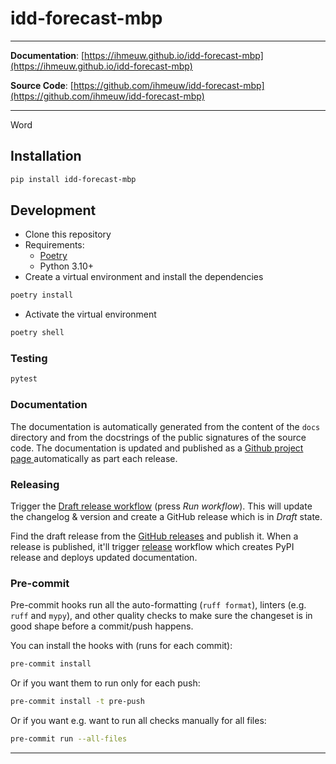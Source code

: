 # idd-forecast-mbp

---

**Documentation**: [https://ihmeuw.github.io/idd-forecast-mbp](https://ihmeuw.github.io/idd-forecast-mbp)

**Source Code**: [https://github.com/ihmeuw/idd-forecast-mbp](https://github.com/ihmeuw/idd-forecast-mbp)

---

Word

## Installation

```sh
pip install idd-forecast-mbp
```

## Development

* Clone this repository
* Requirements:
  * [Poetry](https://python-poetry.org/)
  * Python 3.10+
* Create a virtual environment and install the dependencies

```sh
poetry install
```

* Activate the virtual environment

```sh
poetry shell
```

### Testing

```sh
pytest
```

### Documentation

The documentation is automatically generated from the content of the `docs` directory and from the docstrings
 of the public signatures of the source code. The documentation is updated and published as a [Github project page
 ](https://pages.github.com/) automatically as part each release.

### Releasing

Trigger the [Draft release workflow](https://github.com/bcreiner/idd-forecast-mbp/actions/workflows/draft_release.yml)
(press _Run workflow_). This will update the changelog & version and create a GitHub release which is in _Draft_ state.

Find the draft release from the
[GitHub releases](https://github.com/bcreiner/idd-forecast-mbp/releases) and publish it. When
 a release is published, it'll trigger [release](https://github.com/bcreiner/idd-forecast-mbp/blob/master/.github/workflows/release.yml) workflow which creates PyPI
 release and deploys updated documentation.

### Pre-commit

Pre-commit hooks run all the auto-formatting (`ruff format`), linters (e.g. `ruff` and `mypy`), and other quality
 checks to make sure the changeset is in good shape before a commit/push happens.

You can install the hooks with (runs for each commit):

```sh
pre-commit install
```

Or if you want them to run only for each push:

```sh
pre-commit install -t pre-push
```

Or if you want e.g. want to run all checks manually for all files:

```sh
pre-commit run --all-files
```

---
